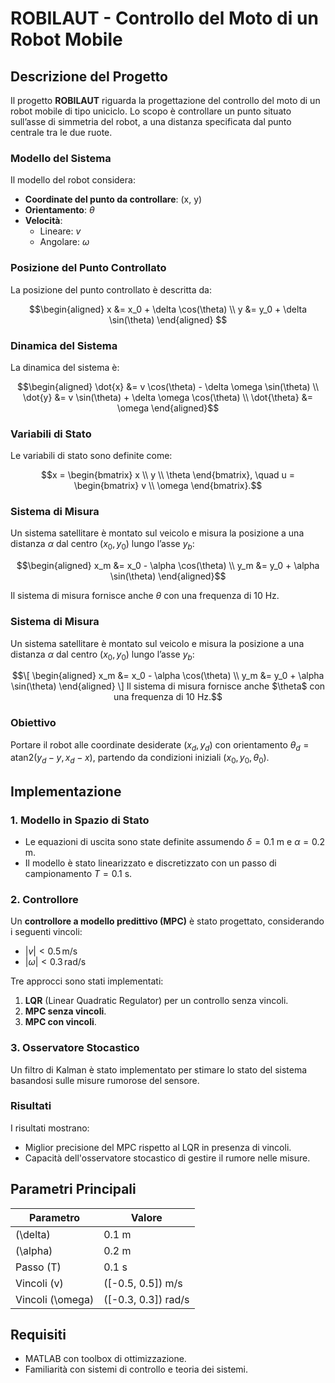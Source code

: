 # ROBILAUT - Controllo del Moto di un Robot Mobile

## Descrizione del Progetto
Il progetto **ROBILAUT** riguarda la progettazione del controllo del moto di un robot mobile di tipo uniciclo. Lo scopo è controllare un punto situato sull’asse di simmetria del robot, a una distanza specificata dal punto centrale tra le due ruote.


### Modello del Sistema
Il modello del robot considera:
- **Coordinate del punto da controllare**: \(x, y\)
- **Orientamento**: $\theta$
- **Velocità**:
  - Lineare: $v$
  - Angolare: $\omega$

### Posizione del Punto Controllato
La posizione del punto controllato è descritta da:
```math
\begin{aligned}
x &= x_0 + \delta \cos(\theta) \\
y &= y_0 + \delta \sin(\theta)
\end{aligned}

```
### Dinamica del Sistema
La dinamica del sistema è:
``` math
\begin{aligned}
\dot{x} &= v \cos(\theta) - \delta \omega \sin(\theta) \\
\dot{y} &= v \sin(\theta) + \delta \omega \cos(\theta) \\
\dot{\theta} &= \omega
\end{aligned}
```

### Variabili di Stato
Le variabili di stato sono definite come:
```math
x = \begin{bmatrix} x \\ y \\ \theta \end{bmatrix}, \quad 
u = \begin{bmatrix} v \\ \omega \end{bmatrix}.
```

### Sistema di Misura
Un sistema satellitare è montato sul veicolo e misura la posizione a una distanza $\alpha$ dal centro ($x_0, y_0$) lungo l’asse $y_b$:
```math
\begin{aligned}
x_m &= x_0 - \alpha \cos(\theta) \\
y_m &= y_0 + \alpha \sin(\theta)
\end{aligned}
```

Il sistema di misura fornisce anche $\theta$ con una frequenza di 10 Hz.

### Sistema di Misura
Un sistema satellitare è montato sul veicolo e misura la posizione a una distanza $\alpha$ dal centro ($x_0, y_0$) lungo l’asse $y_b$:
```math
\[
\begin{aligned}
x_m &= x_0 - \alpha \cos(\theta) \\
y_m &= y_0 + \alpha \sin(\theta)
\end{aligned}
\]
Il sistema di misura fornisce anche $\theta$ con una frequenza di 10 Hz.
```
### Obiettivo
Portare il robot alle coordinate desiderate $(x_d, y_d)$ con orientamento $\theta_d = \text{atan2}(y_d - y, x_d - x)$, partendo da condizioni iniziali $(x_0, y_0, \theta_0)$.

## Implementazione
### 1. Modello in Spazio di Stato
- Le equazioni di uscita sono state definite assumendo $\delta = 0.1$ m e $\alpha = 0.2$ m.
- Il modello è stato linearizzato e discretizzato con un passo di campionamento $T = 0.1$ s.

### 2. Controllore
Un **controllore a modello predittivo (MPC)** è stato progettato, considerando i seguenti vincoli:
- $|v| < 0.5 \, \text{m/s}$
- $|\omega| < 0.3 \, \text{rad/s}$

Tre approcci sono stati implementati:
1. **LQR** (Linear Quadratic Regulator) per un controllo senza vincoli.
2. **MPC senza vincoli**.
3. **MPC con vincoli**.

### 3. Osservatore Stocastico
Un filtro di Kalman è stato implementato per stimare lo stato del sistema basandosi sulle misure rumorose del sensore.


### Risultati
I risultati mostrano:
- Miglior precisione del MPC rispetto al LQR in presenza di vincoli.
- Capacità dell'osservatore stocastico di gestire il rumore nelle misure.

## Parametri Principali
| Parametro        | Valore  |
|-------------------|---------|
| \(\delta\)       | 0.1 m   |
| \(\alpha\)       | 0.2 m   |
| Passo \(T\)      | 0.1 s   |
| Vincoli \(v\)    | \([-0.5, 0.5]\) m/s |
| Vincoli \(\omega\) | \([-0.3, 0.3]\) rad/s |

## Requisiti
- MATLAB con toolbox di ottimizzazione.
- Familiarità con sistemi di controllo e teoria dei sistemi.


